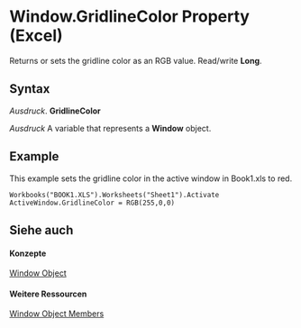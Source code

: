 
# Window.GridlineColor Property (Excel)

Returns or sets the gridline color as an RGB value. Read/write  **Long**.


## Syntax

 _Ausdruck_. **GridlineColor**

 _Ausdruck_ A variable that represents a **Window** object.


## Example

This example sets the gridline color in the active window in Book1.xls to red.


```
Workbooks("BOOK1.XLS").Worksheets("Sheet1").Activate 
ActiveWindow.GridlineColor = RGB(255,0,0)
```


## Siehe auch


#### Konzepte


[Window Object](8591b1ad-76f8-14e2-9120-406b65093f5a.md)
#### Weitere Ressourcen


[Window Object Members](http://msdn.microsoft.com/library/f11db427-24a4-041c-2fd5-03ce73ae6c16%28Office.15%29.aspx)